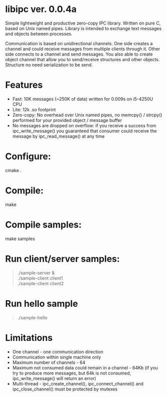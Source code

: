 # libipc ver. 0.0.4a
Simple lightweight and productive zero-copy IPC library. Written on pure C, based on Unix named pipes. Library is intended to exchange text messages and objects between processes.

Communication is based on unidirectional channels. One side creates a channel and could receive messages from multiple clients through it. Other side connects to a channel and send messages. You also able to create object channel that allow you to send/receive structures and other objects. Structure no need serialization to be send.

# Features
* Fast: 10K messages (~250K of data) written for 0.009s on i5-4250U CPU  
* Lite: 12k .so footprint
* Zero-copy: No overhead over Unix named pipes, no memcpy() / strcpy() performed for your provided object / message buffer  
* No messages are dropped on overflow: if you receive a success from ipc_write_message() you guaranteed that consumer could receive the message by ipc_read_message() at any time

# Configure:
cmake .

# Compile:
make

# Compile samples:
make samples

# Run client/server samples:
> ./sample-server &  
> ./sample-client client1  
> ./sample-client client2

# Run hello sample
> ./sample-hello

# Limitations
* One channel - one communication direction
* Communication within single machine only  
* Maximum number of channels - 64  
* Maximum not consumed data could remain in a channel - 64Kb (if you try to produce more messages, but 64k is not consumed, ipc_write_message() will return an error)  
* Multi-thread - ipc_create_channel(), ipc_connect_channel() and ipc_close_channel() must be protected by mutexes
